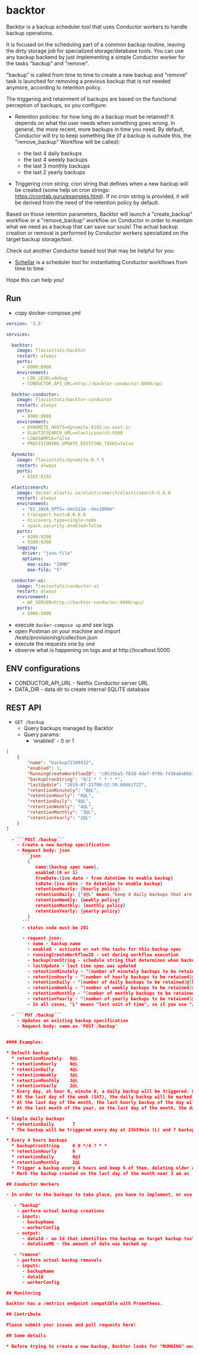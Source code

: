 # backtor

Backtor is a backup scheduler tool that uses Conductor workers to handle backup operations.

It is focused on the scheduling part of a common backup routine, leaving the dirty storage job for specialized storage/database tools. You can use any backup backend by just implementing a simple Conductor worker for the tasks "backup" and "remove".

"backup" is called from time to time to create a new backup and "remove" task is launched for removing a previous backup that is not needed anymore, according to retention policy.

The triggering and retainment of backups are based on the functional perception of backups, so you configure:

   - Retention policies: for how long do a backup must be retained? It depends on what the user needs when something goes wrong. In general, the more recent, more backups in time you need. By default, Conductor will try to keep something like (if a backup is outside this, the "remove_backup" Workflow will be called):

       - the last 4 daily backups
       - the last 4 weekly backups
       - the last 3 monthly backups
       - the last 2 yearly backups

   - Triggering cron string: cron string that defines when a new backup will be created (some help on cron strings: https://crontab.guru/examples.html). If no cron string is provided, it will be derived from the need of the retention policy by default.

Based on those retention parameters, Backtor will launch a "create_backup" workflow or a "remove_backup" workflow on Conductor in order to maintain what we need as a backup that can save our souls! The actual backup creation or removal is performed by Conductor workers specialized on the target backup storage/tool.

Check out another Conductor based tool that may be helpful for you:
* [Schellar](https://github.com/flaviostutz/schellar) is a scheduler tool for instantiating Conductor workflows from time to time

Hope this can help you!

## Run

- copy docker-compose.yml

```yml
version: '3.5'

services:

  backtor:
    image: flaviostutz/backtor
    restart: always
    ports:
      - 6000:6000
    environment:
      - LOG_LEVEL=debug
      - CONDUCTOR_API_URL=http://backtor-conductor:8080/api

  backtor-conductor:
    image: flaviostutz/backtor-conductor
    restart: always
    ports:
      - 8080:8080
    environment:
      - DYNOMITE_HOSTS=dynomite:8102:us-east-1c
      - ELASTICSEARCH_URL=elasticsearch:9300
      - LOADSAMPLE=false
      - PROVISIONING_UPDATE_EXISTING_TASKS=false

  dynomite:
    image: flaviostutz/dynomite:0.7.5
    restart: always
    ports:
      - 8102:8102

  elasticsearch:
    image: docker.elastic.co/elasticsearch/elasticsearch:5.6.8
    restart: always
    environment:
      - "ES_JAVA_OPTS=-Xms512m -Xmx1000m"
      - transport.host=0.0.0.0
      - discovery.type=single-node
      - xpack.security.enabled=false
    ports:
      - 9200:9200
      - 9300:9300
    logging:
      driver: "json-file"
      options:
        max-size: "20MB"
        max-file: "5"

  conductor-ui:
    image: flaviostutz/conductor-ui
    restart: always
    environment:
      - WF_SERVER=http://backtor-conductor:8080/api/
    ports:
      - 5000:5000
```

- execute ```docker-compose up``` and see logs
- open Postman on your machine and import /tests/provisioning/collection.json
- execute the requests one by one
- observe what is happening on logs and at http://localhost:5000

## ENV configurations

- CONDUCTOR_API_URL - Netflix Conductor server URL
- DATA_DIR - data dir to create internal SQLITE database

## REST API

  - ```GET /backup```
    - Query backups managed by Backtor
    - Query params:
       - 'enabled' - 0 or 1

```json
[
    {
        "name": "backup72109432",
        "enabled": 1,
        "RunningCreateWorkflowID": "c0535ba5-f838-4de7-979b-f436a8a66b17",
        "backupCronString": "0/2 * * * * *",
        "lastUpdate": "2019-07-21T00:52:50.0846172Z",
        "retentionMinutely": "0@L",
        "retentionHourly": "0@L",
        "retentionDaily": "4@L",
        "retentionWeekly": "4@L",
        "retentionMonthly": "3@L",
        "retentionYearly": "2@L"
    }
]

  - ```POST /backup```
    - Create a new backup specification
    - Request body: json     
      ```json
        {
           name:{backup spec name},
           enabled:{0 or 1}
           fromDate:{iso date - from datetime to enable backup}
           toDate:{iso date - to datetime to enable backup}
           retentionHourly: {hourly policy}
           retentionDaily: {"4@L" means "keep 4 daily backups that are taken on the last hour (L) of the day"}
           retentionWeekly: {weekly policy}
           retentionMonthly: {monthly policy}
           retentionYearly: {yearly policy}
        }
      ```
      - status code must be 201

      - request json:
        - name - backup name
        - enabled - activate or not the tasks for this backup spec
        - runningCreateWorkflowID - set during workflow execution
        - backupCronString - schedule string that determines when backup (followed by retention jobs) will take place
        - lastUpdate - last time spec was updated
        - retentionMinutely - "[number of minutely backups to be retained]@[second to trigger backup]"
        - retentionHourly - "[number of hourly backups to be retained]@[minute to trigger backup]"
        - retentionDaily - "[number of daily backups to be retained]@[hour to trigger backup]"
        - retentionWeekly - "[number of weekly backups to be retained]@[weekday to trigger backup]"
        - retentionMonthly - "[number of monthly backups to be retained]@[day to trigger backup]"
        - retentionYearly - "[number of yearly backups to be retained]@[month to trigger backup]"
        - In all cases, "L" means "last unit of time", so if you use "2@L" for monthly retention it means "keep 2 monthly backups that are taken at the last day of the month"

  - ```PUT /backup```
    - Updates an existing backup specification
    - Request body: same as 'POST /backup'

  
#### Examples:

* Default backup
  * retentionMinutely   0@L
  * retentionHourly     0@L
  * retentionDaily      4@L
  * retentionWeekly     3@L
  * retentionMonthly    3@L
  * retentionYearly     2@L
  * Every day, at hour 0, minute 0, a daily backup will be triggered. Four of these backups will be kept.
  * At the last day of the week (SAT), the daily backup will be marked as a weekly backup. Three of these weekly backups will be kept.
  * At the last day of the month, the last hourly backup of the day will be marked as a monthly backup. Three of these monthly backups will be kept.
  * At the last month of the year, on the last day of the month, the daily backup will be marked as a yearly backup. Two of these labeled backups will be kept too.

* Simple daily backups
  * retentionDaily       7
  * The backup will be triggered every day at 23h59min (L) and 7 backups will be kept. On the 8th day, the first backup will be deleted

* Every 4 hours backups
  * backupCronString     0 0 */4 ? * *
  * retentionHourly      6
  * retentionDaily       0@3
  * retentionMonthly     2@L
  * Trigger a backup every 4 hours and keep 6 of them, deleting older ones.
  * Mark the backup created on the last day of the month near 3 am as 'monthly' and keep 2 of them.

## Conductor Workers

- In order to the backups to take place, you have to implement, or use a ready made Worker Conductor for the following tasks:

   - "backup"
    - perform actual backup creations
    - inputs:
      - backupName
      - workerConfig
    - output:
      - dataId - an Id that identifies the backup on target backup tool and will be used later to invoke backup removals when it is not neede anymore
      - dataSizeMB - the amount of data was backed up

   - "remove"
    - perform actual backup removals
    - inputs:
      - backupName
      - dataId
      - workerConfig

## Monitoring

Backtor has a /metrics endpoint compatible with Prometheus.

## Contribute

Please submit your issues and pull requests here!

## Some details

* Before trying to create a new backup, Backtor looks for "RUNNING" workflows on Conductor so that if there is another workflow running, it won't start a new one to avoid overwhelming long lasting backups (will skip it). For example, if there is a hourly backup active and the backup is taking 1h30 to complete, backups will be taken only from 2h to 2h hours.

